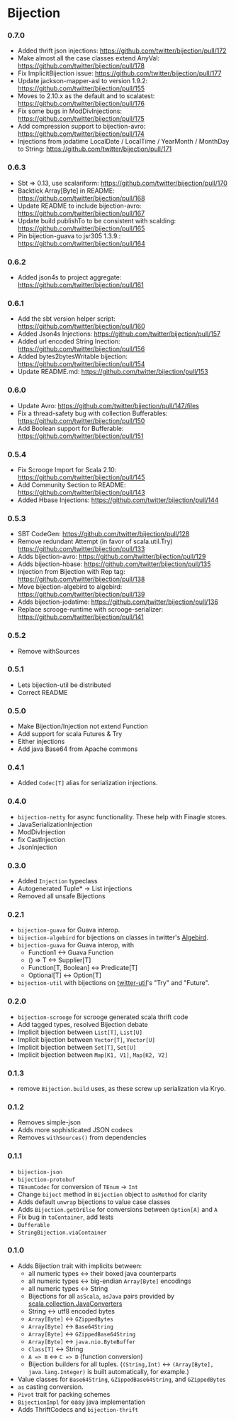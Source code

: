 # Bijection #

### 0.7.0
* Added thrift json injections: https://github.com/twitter/bijection/pull/172
* Make almost all the case classes extend AnyVal: https://github.com/twitter/bijection/pull/178
* Fix ImplicitBijection issue: https://github.com/twitter/bijection/pull/177
* Update jackson-mapper-asl to version 1.9.2: https://github.com/twitter/bijection/pull/155
* Moves to 2.10.x as the default and to scalatest: https://github.com/twitter/bijection/pull/176
* Fix some bugs in ModDivInjections: https://github.com/twitter/bijection/pull/175
* Add compression support to bijection-avro: https://github.com/twitter/bijection/pull/174
* Injections from jodatime LocalDate / LocalTime / YearMonth / MonthDay to String: https://github.com/twitter/bijection/pull/171

### 0.6.3
* Sbt => 0.13, use scalariform: https://github.com/twitter/bijection/pull/170
* Backtick Array[Byte] in README: https://github.com/twitter/bijection/pull/168
* Update README to include bijection-avro: https://github.com/twitter/bijection/pull/167
* Update build publishTo to be consistent with scalding: https://github.com/twitter/bijection/pull/165
* Pin bijection-guava to jsr305 1.3.9.: https://github.com/twitter/bijection/pull/164

### 0.6.2
* Added json4s to project aggregate: https://github.com/twitter/bijection/pull/161

### 0.6.1
* Add the sbt version helper script: https://github.com/twitter/bijection/pull/160
* Added Json4s Injections: https://github.com/twitter/bijection/pull/157
* Added url encoded String Inection: https://github.com/twitter/bijection/pull/156
* Added bytes2bytesWritable bijection: https://github.com/twitter/bijection/pull/154
* Update README.md: https://github.com/twitter/bijection/pull/153

### 0.6.0
* Update Avro: https://github.com/twitter/bijection/pull/147/files
* Fix a thread-safety bug with collection Bufferables: https://github.com/twitter/bijection/pull/150
* Add Boolean support for Bufferable: https://github.com/twitter/bijection/pull/151

### 0.5.4

* Fix Scrooge Import for Scala 2.10: https://github.com/twitter/bijection/pull/145
* Add Community Section to README: https://github.com/twitter/bijection/pull/143
* Added Hbase Injections: https://github.com/twitter/bijection/pull/144

### 0.5.3

* SBT CodeGen: https://github.com/twitter/bijection/pull/128
* Remove redundant Attempt (in favor of scala.util.Try) https://github.com/twitter/bijection/pull/133
* Adds bijection-avro: https://github.com/twitter/bijection/pull/129
* Adds bijection-hbase: https://github.com/twitter/bijection/pull/135
* Injection from Bijection with Rep tag: https://github.com/twitter/bijection/pull/138
* Move bijection-algebird to algebird: https://github.com/twitter/bijection/pull/139
* Adds bijection-jodatime: https://github.com/twitter/bijection/pull/136
* Replace scrooge-runtime with scrooge-serializer: https://github.com/twitter/bijection/pull/141

### 0.5.2

* Remove withSources

### 0.5.1

* Lets bijection-util be distributed
* Correct README

### 0.5.0

* Make Bijection/Injection not extend Function
* Add support for scala Futures & Try
* Either injections
* Add java Base64 from Apache commons

### 0.4.1

* Added `Codec[T]` alias for serialization injections.

### 0.4.0

* `bijection-netty` for async functionality. These help with Finagle stores.
* JavaSerializationInjection
* ModDivInjection
* fix CastInjection
* JsonInjection

### 0.3.0

* Added `Injection` typeclass
* Autogenerated Tuple* -> List injections
* Removed all unsafe Bijections

### 0.2.1

* `bijection-guava` for Guava interop.
* `bijection-algebird` for bijections on classes in twitter's [Algebird](https://github.com/twitter/algebird).
* `bijection-guava` for Guava interop, with
  * Function1 <-> Guava Function
  * () => T <-> Supplier[T]
  * Function[T, Boolean] <-> Predicate[T]
  * Optional[T] <-> Option[T]
* `bijection-util` with bijections on [twitter-util](https://github.com/twitter/util)'s "Try" and "Future".

### 0.2.0

* `bijection-scrooge` for scrooge generated scala thrift code
* Add tagged types, resolved Bijection debate
* Implicit bijection between `List[T]`, `List[U]`
* Implicit bijection between `Vector[T]`, `Vector[U]`
* Implicit bijection between `Set[T]`, `Set[U]`
* Implicit bijection between `Map[K1, V1]`, `Map[K2, V2]`

### 0.1.3

* remove `Bijection.build` uses, as these screw up serialization via Kryo.

### 0.1.2

* Removes simple-json
* Adds more sophisticated JSON codecs
* Removes `withSources()` from dependencies

### 0.1.1

* `bijection-json`
* `bijection-protobuf`
* `TEnumCodec` for conversion of `TEnum` -> `Int`
* Change `biject` method in `Bijection` object to `asMethod` for clarity
* Adds default `unwrap` bijections to value case classes
* Adds `Bijection.getOrElse` for conversions between `Option[A]` and `A`
* Fix bug in `toContainer`, add tests
* `Bufferable`
* `StringBijection.viaContainer`

### 0.1.0

* Adds Bijection trait with implicits between:
  * all numeric types <-> their boxed java counterparts
  * all numeric types <-> big-endian `Array[Byte]` encodings
  * all numeric types <-> String
  * Bijections for all `asScala`, `asJava` pairs provided by    [scala.collection.JavaConverters](http://www.scala-lang.org/api/current/scala/collection/JavaConverters$.html)
  * String <-> utf8 encoded bytes
  * `Array[Byte]` <-> `GZippedBytes`
  * `Array[Byte]` <-> `Base64String`
  * `Array[Byte]` <-> `GZippedBase64String`
  * `Array[Byte]` <-> `java.nio.ByteBuffer`
  * `Class[T]` <-> String
  * `A => B` <-> `C => D` (function conversion)
  * Bijection builders for all tuples. (`(String,Int)` <-> `(Array[Byte], java.lang.Integer)` is built automatically, for example.)
* Value classes for `Base64String`, `GZippedBase64String`, and `GZippedBytes`
* `as` casting conversion.
* `Pivot` trait for packing schemes
* `BijectionImpl` for easy java implementation
* Adds ThriftCodecs and `bijection-thrift`
